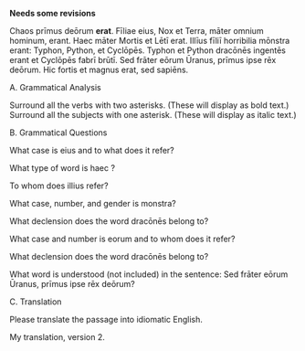 **Needs some revisions**

Chaos prīmus deōrum **erat**. Fīliae eius, Nox et Terra, māter omnium hominum, erant. Haec māter Mortis et Lētī erat. Illīus fīliī horribilia mōnstra erant: Typhon, Python, et Cyclōpēs. Typhon et Python dracōnēs ingentēs erant et Cyclōpēs fabrī brūtī. Sed frāter eōrum Ūranus, prīmus ipse rēx deōrum. Hic fortis et magnus erat, sed sapiēns.



A. Grammatical Analysis

Surround all the verbs with two asterisks. (These will display as bold text.) Surround all the subjects with one asterisk. (These will display as italic text.)

B. Grammatical Questions

What case is eius and to what does it refer?

What type of word is haec ?

To whom does illius refer?

What case, number, and gender is monstra?

What declension does the word dracōnēs belong to?

What case and number is eorum and to whom does it refer?

What declension does the word dracōnēs belong to?

What word is understood (not included) in the sentence: Sed frāter eōrum Ūranus, prīmus ipse rēx deōrum?

C. Translation

Please translate the passage into idiomatic English.

My translation, version 2.



